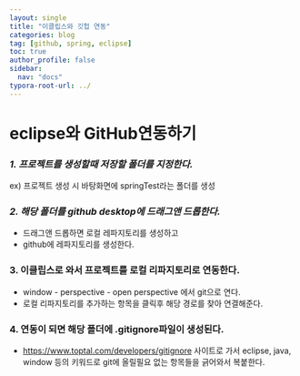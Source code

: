 ```yaml
---
layout: single
title: "이클립스와 깃헙 연동"
categories: blog
tag: [github, spring, eclipse]
toc: true
author_profile: false
sidebar:
  nav: "docs"
typora-root-url: ../
---
```


# eclipse와 GitHub연동하기

### _1. 프로젝트를 생성할때 저장할 폴더를 지정한다._

ex) 프로젝트 생성 시 바탕화면에 springTest라는 폴더를 생성

### _2. 해당 폴더를 github desktop에 드래그앤 드롭한다._

- 드래그앤 드롭하면 로컬 레파지토리를 생성하고
- github에 레파지토리를 생성한다.

### 3. 이클립스로 와서 프로젝트를 로컬 리파지토리로 연동한다.

- window - perspective - open perspective 에서 git으로 연다.
- 로컬 리파지토리를 추가하는 항목을 클릭후 해당 경로를 찾아 연결해준다.

### 4. 연동이 되면 해당 폴더에 .gitignore파일이 생성된다.

- https://www.toptal.com/developers/gitignore 사이트로 가서 eclipse, java, window 등의 키워드로 git에 올릴필요 없는 항목들을 긁어와서 복붙한다.

